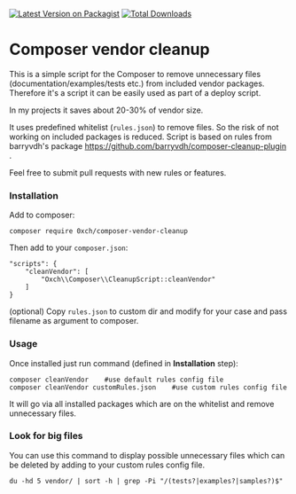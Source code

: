 [![Latest Version on Packagist](https://img.shields.io/packagist/v/0xch/composer-vendor-cleanup.svg?style=flat-square)](https://packagist.org/packages/0xch/composer-vendor-cleanup)
[![Total Downloads](https://img.shields.io/packagist/dt/0xch/composer-vendor-cleanup.svg?style=flat-square)](https://packagist.org/packages/0xch/composer-vendor-cleanup)
# Composer vendor cleanup
This is a simple script for the Composer to remove unnecessary files (documentation/examples/tests etc.) from included vendor packages.
Therefore it's a script it can be easily used as part of a deploy script.

In my projects it saves about 20-30% of vendor size.

It uses predefined whitelist (`rules.json`) to remove files. So the risk of not working on included packages is reduced.
Script is based on rules from barryvdh's package https://github.com/barryvdh/composer-cleanup-plugin .

Feel free to submit pull requests with new rules or features.

### Installation
Add to composer:
```
composer require 0xch/composer-vendor-cleanup
```

Then add to your `composer.json`:
```
"scripts": {
    "cleanVendor": [
        "Oxch\\Composer\\CleanupScript::cleanVendor"
    ]
}
```

(optional) Copy `rules.json` to custom dir and modify for your case and pass filename as argument to composer.

### Usage
Once installed just run command (defined in **Installation** step):
```
composer cleanVendor    #use default rules config file
composer cleanVendor customRules.json    #use custom rules config file    
```
It will go via all installed packages which are on the whitelist and remove unnecessary files.

### Look for big files
You can use this command to display possible unnecessary files which can be deleted by adding to your custom rules config file.
```
du -hd 5 vendor/ | sort -h | grep -Pi "/(tests?|examples?|samples?)$"
```
